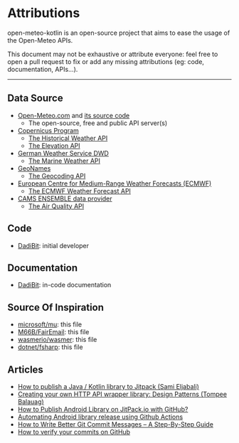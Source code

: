 # Attributions

open-meteo-kotlin is an open-source project that aims to ease the usage of the Open-Meteo APIs.

This document may not be exhaustive or attribute everyone: feel free to open a pull request to fix or add any missing attributions (eg: code, documentation, APIs...).

---

## Data Source

 - [Open-Meteo.com](https://open-meteo.com/en/features#terms) and [its source code](https://github.com/open-meteo/open-meteo/blob/main/LICENSE)
     - The open-source, free and public API server(s)
 - [Copernicus Program](https://spacedata.copernicus.eu/web/cscda/about-cscda)
     - [The Historical Weather API](https://open-meteo.com/en/docs/historical-weather-api)
     - [The Elevation API](https://open-meteo.com/en/docs/elevation-api)
 - [German Weather Service DWD](https://www.dwd.de/EN/service/copyright/copyright_node.html)
     - [The Marine Weather API](https://open-meteo.com/en/docs/marine-weather-api)
 - [GeoNames](https://www.geonames.org/)
     - [The Geocoding API](https://open-meteo.com/en/docs/geocoding-api)
 - [European Centre for Medium-Range Weather Forecasts (ECMWF)](https://www.ecmwf.int/)
     - [The ECMWF Weather Forecast API](https://open-meteo.com/en/docs/ecmwf-api)
 - [CAMS ENSEMBLE data provider](https://confluence.ecmwf.int/display/CKB/CAMS+Regional%3A+European+air+quality+analysis+and+forecast+data+documentation#CAMSRegional:Europeanairqualityanalysisandforecastdatadocumentation-Howtoacknowledge,citeandrefertothedata)
   - [The Air Quality API](https://open-meteo.com/en/docs/air-quality-api)

## Code

 - [DadiBit](https://github.com/DadiBit/): initial developer

## Documentation

 - [DadiBit](https://github.com/DadiBit/): in-code documentation
 
## Source Of Inspiration
 
 - [microsoft/mu](https://github.com/microsoft/mu/blob/master/docs/DeveloperDocs/attribution.md): this file
 - [M66B/FairEmail](https://github.com/M66B/FairEmail/blob/master/ATTRIBUTION.md): this file
 - [wasmerio/wasmer](https://github.com/wasmerio/wasmer/blob/master/ATTRIBUTIONS.md): this file
 - [dotnet/fsharp](https://github.com/dotnet/fsharp/blob/main/attributions.md): this file

## Articles

 - [How to publish a Java / Kotlin library to Jitpack (Sami Eljabali)](https://sami.eljabali.org/how-to-publish-a-kotlin-library-to-jitpack/)
 - [Creating your own HTTP API wrapper library: Design Patterns (Tompee Balauag)](https://medium.com/tompee/creating-your-own-http-api-wrapper-library-design-patterns-10b2e232e92d)
 - [How to Publish Android Library on JitPack.io with GitHub?](https://vtsen.hashnode.dev/how-to-publish-android-library-on-jitpackio-with-github)
 - [Automating Android library release using Github Actions](https://proandroiddev.com/automating-android-library-release-using-github-actions-c783e44ea216)
 - [How to Write Better Git Commit Messages – A Step-By-Step Guide](https://www.freecodecamp.org/news/how-to-write-better-git-commit-messages/)
 - [How to verify your commits on GitHub](https://daily-dev-tips.com/posts/how-to-verify-your-commits-on-github/)
